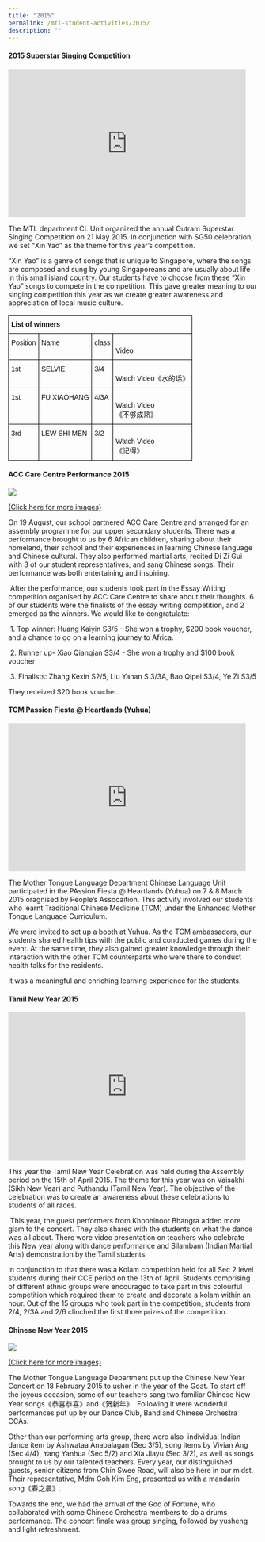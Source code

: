 ```yaml
---
title: "2015"
permalink: /mtl-student-activities/2015/
description: ""
---
```

#### **2015 Superstar Singing Competition**

<iframe src="https://docs.google.com/presentation/d/e/2PACX-1vSW5YP7l_RxOe3jOh7QR11sGp2JEkCV64wkMm2Hiq59MjLhPvd6wb4lBF4M-sEjBMw2fnJ90nzc9dsB/embed?start=false&amp;loop=false&amp;delayms=3000" frameborder="0" width="480" height="299" allowfullscreen="true"></iframe>

The MTL department CL Unit organized the annual Outram Superstar Singing Competition on 21 May 2015. In conjunction with SG50 celebration, we set “Xin Yao” as the theme for this year’s competition.  

“Xin Yao” is a genre of songs that is unique to Singapore, where the songs are composed and sung by young Singaporeans and are usually about life in this small island country. Our students have to choose from these “Xin Yao” songs to compete in the competition. This gave greater meaning to our singing competition this year as we create greater awareness and appreciation of local music culture.

<style type="text/css">
.tg  {border-collapse:collapse;border-spacing:0;}
.tg td{border-color:black;border-style:solid;border-width:1px;font-family:Arial, sans-serif;font-size:14px;
  overflow:hidden;padding:10px 5px;word-break:normal;}
.tg th{border-color:black;border-style:solid;border-width:1px;font-family:Arial, sans-serif;font-size:14px;
  font-weight:normal;overflow:hidden;padding:10px 5px;word-break:normal;}
.tg .tg-2mff{color:#111;font-weight:bold;text-align:left;vertical-align:top}
.tg .tg-lyvw{color:#111;text-align:left;vertical-align:top}
</style>
<table class="tg">
<thead>
  <tr>
    <th class="tg-2mff" colspan="4">List of winners</th>
  </tr>
</thead>
<tbody>
  <tr>
    <td class="tg-lyvw">Position</td>
    <td class="tg-lyvw">Name</td>
    <td class="tg-lyvw">class</td>
    <td class="tg-lyvw"><br>Video</td>
  </tr>
  <tr>
    <td class="tg-lyvw">1st</td>
    <td class="tg-lyvw">SELVIE</td>
    <td class="tg-lyvw">3/4</td>
    <td class="tg-lyvw"><br>Watch Video《水的话》</td>
  </tr>
  <tr>
    <td class="tg-lyvw">1st</td>
    <td class="tg-lyvw">FU XIAOHANG</td>
    <td class="tg-lyvw">4/3A</td>
    <td class="tg-lyvw"><br>Watch Video<br>《不够成熟》 </td>
  </tr>
  <tr>
    <td class="tg-lyvw">3rd</td>
    <td class="tg-lyvw">LEW SHI MEN</td>
    <td class="tg-lyvw">3/2</td>
    <td class="tg-lyvw"><br>Watch Video<br>《记得》 </td>
  </tr>
</tbody>
</table>

#### **ACC Care Centre Performance 2015**

![](/images/MTL%20Student%20Activities/2015/A1.png)

[(Click here for more images)](https://outramsec.moe.edu.sg/qql/slot/u512/Departments/mother%20tongue/our%20activities%20(students)/2015/ACC%202015/index.html)

On 19 August, our school partnered ACC Care Centre and arranged for an assembly programme for our upper secondary students. There was a performance brought to us by 6 African children, sharing about their homeland, their school and their experiences in learning Chinese language and Chinese cultural. They also performed martial arts, recited Di Zi Gui with 3 of our student representatives, and sang Chinese songs. Their performance was both entertaining and inspiring.

 After the performance, our students took part in the Essay Writing competition organised by ACC Care Centre to share about their thoughts. 6 of our students were the finalists of the essay writing competition, and 2 emerged as the winners. We would like to congratulate:

 1\. Top winner: Huang Kaiyin S3/5 - She won a trophy, $200 book voucher, and a chance to go on a learning journey to Africa.

 2\. Runner up- Xiao Qianqian S3/4 - She won a trophy and $100 book voucher

 3\. Finalists: Zhang Kexin S2/5, Liu Yanan S 3/3A, Bao Qipei S3/4, Ye Zi S3/5

They received $20 book voucher.

#### **TCM Passion Fiesta @ Heartlands (Yuhua)**

<iframe allowfullscreen="true" height="299" width="480" frameborder="0" src="https://docs.google.com/presentation/d/e/2PACX-1vRtIWNP4HwdDEp5rzOAIjT5hWABXaCDztQoCDc45PIs8caU1eus0BUluANTHa3LcAFJPfY8wWxkhc2C/embed?start=false&amp;loop=false&amp;delayms=3000"></iframe>

The Mother Tongue Language Department Chinese Language Unit participated in the PAssion Fiesta @ Heartlands (Yuhua) on 7 & 8 March 2015 oragnised by People’s Assocaition. This activity involved our students who learnt Traditional Chinese Medicine (TCM) under the Enhanced Mother Tongue Language Curriculum.

We were invited to set up a booth at Yuhua. As the TCM ambassadors, our students shared health tips with the public and conducted games during the event. At the same time, they also gained greater knowledge through their interaction with the other TCM counterparts who were there to conduct health talks for the residents.

It was a meaningful and enriching learning experience for the students.

#### **Tamil New Year 2015**

<iframe allowfullscreen="true" height="299" width="480" frameborder="0" src="https://docs.google.com/presentation/d/e/2PACX-1vTURbnNVjhR7PbrTuo1ebQdh8Q1Knn9IJIbZLMAsCP2qkkugamXTl6qQJvw3dJODHUKrmw6abMg74_T/embed?start=false&amp;loop=false&amp;delayms=3000"></iframe>

This year the Tamil New Year Celebration was held during the Assembly period on the 15th of April 2015. The theme for this year was on Vaisakhi (Sikh New Year) and Puthandu (Tamil New Year). The objective of the celebration was to create an awareness about these celebrations to students of all races.

 This year, the guest performers from Khoohinoor Bhangra added more glam to the concert. They also shared with the students on what the dance was all about. There were video presentation on teachers who celebrate this New year along with dance performance and Silambam (Indian Martial Arts) demonstration by the Tamil students. 

In conjunction to that there was a Kolam competition held for all Sec 2 level students during their CCE period on the 13th of April. Students comprising of different ethnic groups were encouraged to take part in this colourful competition which required them to create and decorate a kolam within an hour. Out of the 15 groups who took part in the competition, students from 2/4, 2/3A and 2/6 clinched the first three prizes of the competition.

#### **Chinese New Year 2015**

![](/images/MTL%20Student%20Activities/2015/A2.png)

[(Click here for more images)](https://outramsec.moe.edu.sg/qql/slot/u512/Departments/mother%20tongue/our%20activities%20(students)/2015/CNY%202015/CNY%202015/index.html)

The Mother Tongue Language Department put up the Chinese New Year Concert on 18 February 2015 to usher in the year of the Goat. To start off the joyous occasion, some of our teachers sang two familiar Chinese New Year songs《恭喜恭喜》and《贺新年》. Following it were wonderful performances put up by our Dance Club, Band and Chinese Orchestra CCAs. 

Other than our performing arts group, there were also  individual Indian dance item by Ashwataa Anabalagan (Sec 3/5), song items by Vivian Ang (Sec 4/4), Yang Yanhua (Sec 5/2) and Xia Jiayu (Sec 3/2), as well as songs brought to us by our talented teachers. Every year, our distinguished guests, senior citizens from Chin Swee Road, will also be here in our midst. Their representative, Mdm Goh Kim Eng, presented us with a mandarin song《春之晨》.

Towards the end, we had the arrival of the God of Fortune, who collaborated with some Chinese Orchestra members to do a drums performance. The concert finale was group singing, followed by yusheng and light refreshment.

